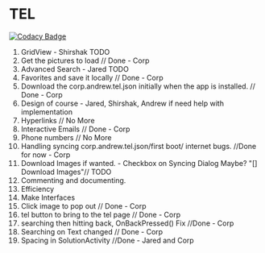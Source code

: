 # TEL

[![Codacy Badge](https://api.codacy.com/project/badge/Grade/4536e25b24064a1bbb116d1b7fb4f3a2)](https://www.codacy.com/app/corpa/TEL?utm_source=github.com&amp;utm_medium=referral&amp;utm_content=corpandrew/TEL&amp;utm_campaign=Badge_Grade)

1. GridView - Shirshak TODO
2. Get the pictures to load // Done - Corp
3. Advanced Search - Jared TODO
4. Favorites and save it locally // Done - Corp
5. Download the corp.andrew.tel.json initially when the app is installed. // Done - Corp
6. Design of course - Jared, Shirshak, Andrew if need help with implementation
7. Hyperlinks // No More
8. Interactive Emails // Done - Corp
9. Phone numbers // No More
10. Handling syncing corp.andrew.tel.json/first boot/ internet bugs. //Done for now - Corp
11. Download Images if wanted. - Checkbox on Syncing Dialog Maybe? "[] Download Images"// TODO
12. Commenting and documenting.
13. Efficiency
14. Make Interfaces
15. Click image to pop out // Done - Corp
16. tel button to bring to the tel page // Done - Corp
17. searching then hitting back, OnBackPressed() Fix //Done - Corp
18. Searching on Text changed // Done - Corp
19. Spacing in SolutionActivity //Done - Jared and Corp
